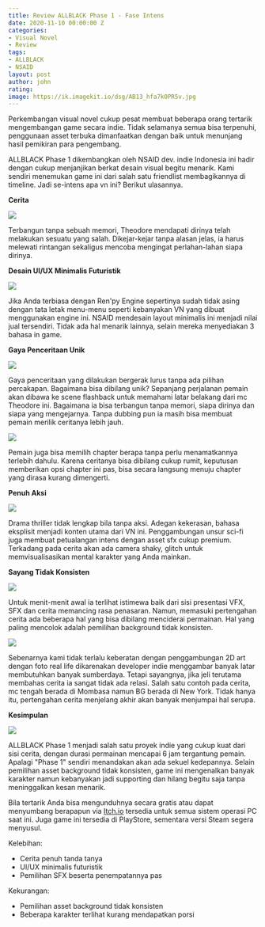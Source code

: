 ```yaml
---
title: Review ALLBLACK Phase 1 - Fase Intens
date: 2020-11-10 00:00:00 Z
categories:
- Visual Novel
- Review
tags:
- ALLBLACK
- NSAID
layout: post
author: john
rating: 
image: https://ik.imagekit.io/dsg/AB13_hfa7kOPR5v.jpg
---
```


Perkembangan visual novel cukup pesat membuat beberapa orang tertarik mengembangan game secara indie. Tidak selamanya semua bisa terpenuhi, penggunaan asset terbuka dimanfaatkan dengan baik untuk menunjang hasil pemikiran para pengembang.

ALLBLACK Phase 1 dikembangkan oleh NSAID dev. indie Indonesia ini hadir dengan cukup menjanjikan berkat desain visual begitu menarik. Kami sendiri menemukan game ini dari salah satu friendlist membagikannya di timeline. Jadi se-intens apa vn ini? Berikut ulasannya.

**Cerita**

![](https://ik.imagekit.io/dsg/AB8_ZsrTdsyV3H.jpg)

Terbangun tanpa sebuah memori, Theodore mendapati dirinya telah melakukan sesuatu yang salah. Dikejar-kejar tanpa alasan jelas, ia harus melewati rintangan sekaligus mencoba mengingat perlahan-lahan siapa dirinya.

**Desain UI/UX Minimalis Futuristik**

![](https://ik.imagekit.io/dsg/AB1_F4MobJ_dHbd.jpg)

Jika Anda terbiasa dengan Ren'py Engine sepertinya sudah tidak asing dengan tata letak menu-menu seperti kebanyakan VN yang dibuat menggunakan engine ini. NSAID mendesain layout minimalis ini menjadi nilai jual tersendiri. Tidak ada hal menarik lainnya, selain mereka menyediakan 3 bahasa in game.

**Gaya Penceritaan Unik**

![](https://ik.imagekit.io/dsg/AB3_nBLIoWYuX.jpg)

Gaya penceritaan yang dilakukan bergerak lurus tanpa ada pilihan percakapan. Bagaimana bisa dibilang unik? Sepanjang perjalanan pemain akan dibawa ke scene flashback untuk memahami latar belakang dari mc Theodore ini. Bagaimana ia bisa terbangun tanpa memori, siapa dirinya dan siapa yang mengejarnya. Tanpa dubbing pun ia masih bisa membuat pemain merilik ceritanya lebih jauh.

![](https://ik.imagekit.io/dsg/AB2_s9HB09Titf.jpg)

Pemain juga bisa memilih chapter berapa tanpa perlu menamatkannya terlebih dahulu. Karena ceritanya bisa dibilang cukup rumit, keputusan memberikan opsi chapter ini pas, bisa secara langsung menuju chapter yang dirasa kurang dimengerti.

**Penuh Aksi**

![](https://ik.imagekit.io/dsg/AB4_F7A76pLP0.jpg)

Drama thriller tidak lengkap bila tanpa aksi. Adegan kekerasan, bahasa eksplisit menjadi konten utama dari VN ini. Penggambungan unsur sci-fi juga membuat petualangan intens dengan asset sfx cukup premium. Terkadang pada cerita akan ada camera shaky, glitch untuk memvisualisasikan mental karakter yang Anda mainkan.

**Sayang Tidak Konsisten**

![](https://ik.imagekit.io/dsg/AB11_i73XKN-u-MR.jpg)

Untuk menit-menit awal ia terlihat istimewa baik dari sisi presentasi VFX, SFX dan cerita memancing rasa penasaran. Namun, memasuki pertengahan cerita ada beberapa hal yang bisa dibilang menciderai permainan. Hal yang paling mencolok adalah pemilihan background tidak konsisten.

![](https://ik.imagekit.io/dsg/AB10_NgaraUzyG1.jpg)

Sebenarnya kami tidak terlalu keberatan dengan penggambungan 2D art dengan foto real life dikarenakan developer indie menggambar banyak latar membutuhkan banyak sumberdaya. Tetapi sayangnya, jika jeli terutama membahas cerita ia sangat tidak ada relasi. Salah satu contoh pada cerita, mc tengah berada di Mombasa namun BG berada di New York. Tidak hanya itu, pertengahan cerita menjelang akhir akan banyak menjumpai hal serupa.

**Kesimpulan**

![](https://ik.imagekit.io/dsg/AB12_-ay4NVdBTu.jpg)

ALLBLACK Phase 1 menjadi salah satu proyek indie yang cukup kuat dari sisi cerita, dengan durasi permainan mencapai 6 jam tergantung pemain. Apalagi "Phase 1" sendiri menandakan akan ada sekuel kedepannya. Selain pemilihan asset background tidak konsisten, game ini mengenalkan banyak karakter namun kebanyakan jadi supporting dan hilang begitu saja tanpa meninggalkan kesan menarik.

Bila tertarik Anda bisa mengunduhnya secara gratis atau dapat menyumbang berapapun via [Itch.io]() tersedia untuk semua sistem operasi PC saat ini. Juga game ini tersedia di PlayStore, sementara versi Steam segera menyusul.

Kelebihan:

* Cerita penuh tanda tanya
* UI/UX minimalis futuristik
* Pemilihan SFX beserta penempatannya pas

Kekurangan:

* Pemilihan asset background tidak konsisten
* Beberapa karakter terlihat kurang mendapatkan porsi